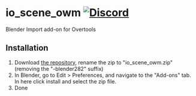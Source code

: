 # io_scene_owm [![Discord](https://img.shields.io/discord/346445737367699456.svg?label=&logo=discord&logoColor=ffffff&color=7389D8&labelColor=6A7EC2)](https://discord.gg/XM93ZdB)

Blender Import add-on for Overtools 

## Installation

1. Download [the repository](https://github.com/overtools/io_scene_owm/archive/blender282.zip), rename the zip to "io_scene_owm.zip" (removing the "-blender282" suffix)
2. In Blender, go to Edit > Preferences, and navigate to the "Add-ons" tab. In here click install and select the zip file.
3. Done
